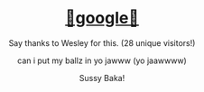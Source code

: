 <div align = 'center'>
  <br>
  
  <h1><strong><a href = 'https://google.com/'>💖google💖</a></strong></h1>

  <p>Say thanks to Wesley for this. (28 unique visitors!)</p>
  <p>can i put my ballz in yo jawww (yo jaawwww)</p>
  <p>Sussy Baka!</p>
</div>
